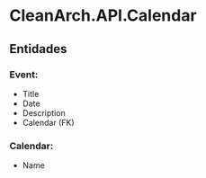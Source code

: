 # CleanArch.API.Calendar  

## Entidades  
### Event:
- Title
- Date
- Description
- Calendar (FK)

### Calendar:
- Name
